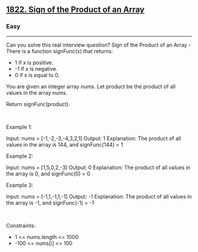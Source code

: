 <h2><a href="https://leetcode.com/problems/sign-of-the-product-of-an-array/">1822. Sign of the Product of an Array</a></h2><h3>Easy</h3><hr>Can you solve this real interview question? Sign of the Product of an Array - There is a function signFunc(x) that returns:

 * 1 if x is positive.
 * -1 if x is negative.
 * 0 if x is equal to 0.

You are given an integer array nums. Let product be the product of all values in the array nums.

Return signFunc(product).

 

Example 1:


Input: nums = [-1,-2,-3,-4,3,2,1]
Output: 1
Explanation: The product of all values in the array is 144, and signFunc(144) = 1


Example 2:


Input: nums = [1,5,0,2,-3]
Output: 0
Explanation: The product of all values in the array is 0, and signFunc(0) = 0


Example 3:


Input: nums = [-1,1,-1,1,-1]
Output: -1
Explanation: The product of all values in the array is -1, and signFunc(-1) = -1


 

Constraints:

 * 1 <= nums.length <= 1000
 * -100 <= nums[i] <= 100